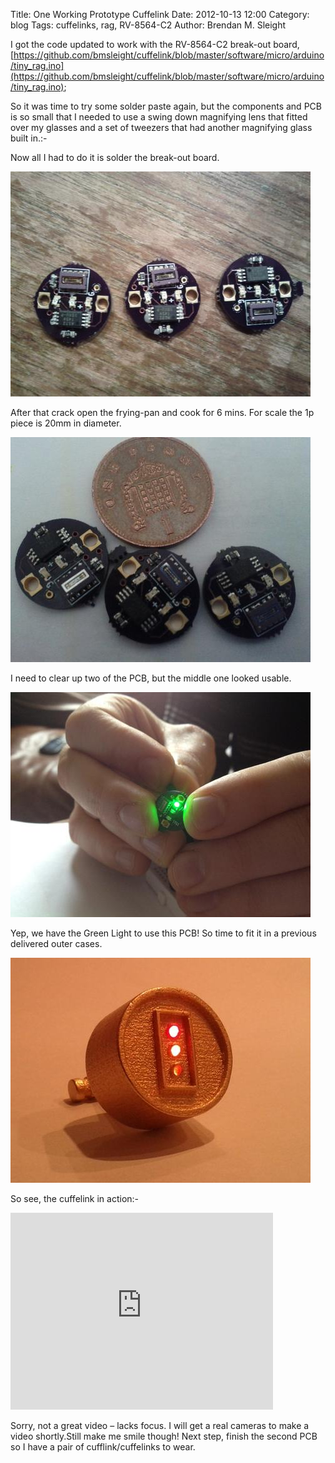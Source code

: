 Title: One Working Prototype Cuffelink
Date: 2012-10-13 12:00
Category: blog
Tags: cuffelinks, rag, RV-8564-C2
Author: Brendan M. Sleight

I got the code updated to work with the RV-8564-C2 break-out board, [https://github.com/bmsleight/cuffelink/blob/master/software/micro/arduino/tiny_rag.ino](https://github.com/bmsleight/cuffelink/blob/master/software/micro/arduino/tiny_rag.ino);

So it was time to try some solder paste again, but the components and PCB is so small that I needed to use a swing down magnifying lens that fitted over my glasses and a set of tweezers that had another magnifying glass built in.:-

Now all I had to do it is solder the break-out board.

<a href="images/One-Working-Prototype-Cuffelink/IMG_20121012_220944.jpg"><img src="images/One-Working-Prototype-Cuffelink/thumbnails/480x_/IMG_20121012_220944.jpg" /></a>

After that crack open the frying-pan and cook for 6 mins. For scale the 1p piece is 20mm in diameter.

<a href="images/One-Working-Prototype-Cuffelink/IMG_20121013_120100.jpg"><img src="images/One-Working-Prototype-Cuffelink/thumbnails/480x_/IMG_20121013_120100.jpg" /></a>

I need to clear up two of the PCB, but the middle one looked usable.

<a href="images/One-Working-Prototype-Cuffelink/photo-3.jpg"><img src="images/One-Working-Prototype-Cuffelink/thumbnails/480x_/photo-3.jpg" /></a>

Yep, we have the Green Light to use this PCB! So time to fit it in a previous delivered outer cases.

<a href="images/One-Working-Prototype-Cuffelink/Lights_normal_aspect.jpg"><img src="images/One-Working-Prototype-Cuffelink/thumbnails/480x_/Lights_normal_aspect.jpg" /></a>

So see, the cuffelink in action:-

<iframe width="420" height="315" src="https://www.youtube.com/embed/GpnWxmfzyew" frameborder="0" allowfullscreen></iframe>

Sorry, not a great video – lacks focus. I will get a real cameras to make a video shortly.Still make me smile though! Next step, finish the second PCB so I have a pair of cufflink/cuffelinks to wear.



